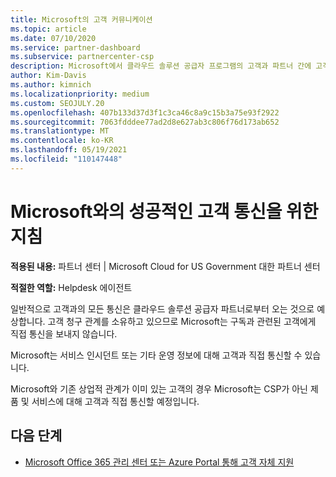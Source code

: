 ```yaml
---
title: Microsoft의 고객 커뮤니케이션
ms.topic: article
ms.date: 07/10/2020
ms.service: partner-dashboard
ms.subservice: partnercenter-csp
description: Microsoft에서 클라우드 솔루션 공급자 프로그램의 고객과 파트너 간에 고객 커뮤니케이션이 이루어지기를 기대하는 방법을 알아봅니다.
author: Kim-Davis
ms.author: kimnich
ms.localizationpriority: medium
ms.custom: SEOJULY.20
ms.openlocfilehash: 407b133d37d3f1c3ca46c8a9c15b3a75e93f2922
ms.sourcegitcommit: 7063fdddee77ad2d8e627ab3c806f76d173ab652
ms.translationtype: MT
ms.contentlocale: ko-KR
ms.lasthandoff: 05/19/2021
ms.locfileid: "110147448"
---
```

# <a name="guidelines-for-successful-customer-communication-with-microsoft"></a>Microsoft와의 성공적인 고객 통신을 위한 지침

**적용된 내용:** 파트너 센터 | Microsoft Cloud for US Government 대한 파트너 센터

**적절한 역할:** Helpdesk 에이전트

일반적으로 고객과의 모든 통신은 클라우드 솔루션 공급자 파트너로부터 오는 것으로 예상합니다. 고객 청구 관계를 소유하고 있으므로 Microsoft는 구독과 관련된 고객에게 직접 통신을 보내지 않습니다.

Microsoft는 서비스 인시던트 또는 기타 운영 정보에 대해 고객과 직접 통신할 수 있습니다.

Microsoft와 기존 상업적 관계가 이미 있는 고객의 경우 Microsoft는 CSP가 아닌 제품 및 서비스에 대해 고객과 직접 통신할 예정입니다.

## <a name="next-steps"></a>다음 단계

- [Microsoft Office 365 관리 센터 또는 Azure Portal 통해 고객 자체 지원](customer-self-support.md)